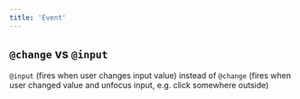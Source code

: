 ```yaml
---
title: 'Event'
---
```


## `@change` vs `@input`

`@input` (fires when user changes input value) instead of `@change` (fires when user changed value and unfocus input, e.g. click somewhere outside)
